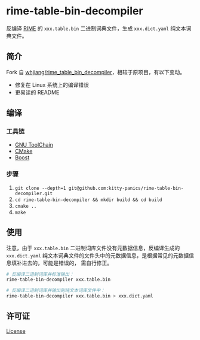 # rime-table-bin-decompiler

反编译 [RIME] 的 `xxx.table.bin` 二进制词典文件，生成 `xxx.dict.yaml`
纯文本词典文件。

[RIME]: https://github.com/rime/librime

## 简介

Fork 自 [whjiang/rime_table_bin_decompiler]，相较于原项目，有以下变动。

+ 修复在 Linux 系统上的编译错误
+ 更易读的 README

[whjiang/rime_table_bin_decompiler]: https://github.com/whjiang/rime_table_bin_decompiler

## 编译

### 工具链

+ [GNU ToolChain]
+ [CMake]
+ [Boost]

[GNU ToolChain]: https://wiki.archlinux.org/title/GNU#Toolchain
[Boost]: https://www.boost.org
[CMake]: https://www.cmake.org

### 步骤

1. `git clone --depth=1 git@github.com:kitty-panics/rime-table-bin-decompiler.git`
2. `cd rime-table-bin-decompiler && mkdir build && cd build`
3. `cmake ..`
4. `make`

## 使用

注意，由于 `xxx.table.bin` 二进制词库文件没有元数据信息，反编译生成的 `xxx.dict.yaml`
纯文本词典文件的文件头中的元数据信息，是根据常见的元数据信息填补进去的，可能是错误的，
需自行修正。

```Bash
# 反编译二进制词库并标准输出：
rime-table-bin-decompiler xxx.table.bin

# 反编译二进制词库并输出到纯文本词库文件中：
rime-table-bin-decompiler xxx.table.bin > xxx.dict.yaml
```

## 许可证

[License]

[License]: LICENSE
